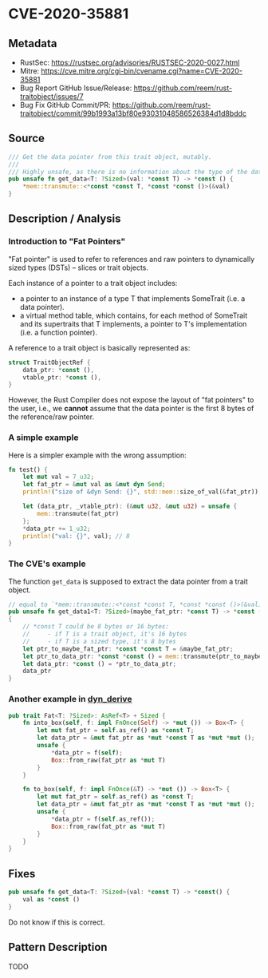 # CVE-2020-35881

## Metadata

- RustSec: https://rustsec.org/advisories/RUSTSEC-2020-0027.html
- Mitre: https://cve.mitre.org/cgi-bin/cvename.cgi?name=CVE-2020-35881
- Bug Report GitHub Issue/Release: https://github.com/reem/rust-traitobject/issues/7
- Bug Fix GitHub Commit/PR: https://github.com/reem/rust-traitobject/commit/99b1993a13bf80e93031048586526384d1d8bddc

## Source

```rust
/// Get the data pointer from this trait object, mutably.
///
/// Highly unsafe, as there is no information about the type of the data.
pub unsafe fn get_data<T: ?Sized>(val: *const T) -> *const () {
    *mem::transmute::<*const *const T, *const *const ()>(&val)
}
```

## Description / Analysis

### Introduction to "Fat Pointers"

"Fat pointer" is used to refer to references and raw pointers to dynamically sized types (DSTs) – slices or trait objects.

Each instance of a pointer to a trait object includes:

- a pointer to an instance of a type T that implements SomeTrait (i.e. a data pointer).
- a virtual method table, which contains, for each method of SomeTrait and its supertraits that T implements, a pointer to T's implementation (i.e. a function pointer).

A reference to a trait object is basically represented as:

```rust
struct TraitObjectRef {
    data_ptr: *const (),
    vtable_ptr: *const (),
}
```

However, the Rust Compiler does not expose the layout of "fat pointers" to the user, i.e., we **cannot** assume that the data pointer is the first 8 bytes of the reference/raw pointer.


### A simple example 

Here is a simpler example with the wrong assumption:

```rust
fn test() {
    let mut val = 7_u32;
    let fat_ptr = &mut val as &mut dyn Send;
    println!("size of &dyn Send: {}", std::mem::size_of_val(&fat_ptr)); // 16

    let (data_ptr, _vtable_ptr): (&mut u32, &mut u32) = unsafe {
        mem::transmute(fat_ptr)
    };
    *data_ptr += 1_u32;
    println!("val: {}", val); // 8
}
```

### The CVE's example 

The function `get_data` is supposed to extract the data pointer from a trait object.

```rust
// equal to `*mem::transmute::<*const *const T, *const *const ()>(&val)`
pub unsafe fn get_data1<T: ?Sized>(maybe_fat_ptr: *const T) -> *const ()
{
    // *const T could be 8 bytes or 16 bytes:
    //     - if T is a trait object, it's 16 bytes
    //     - if T is a sized type, it's 8 bytes
    let ptr_to_maybe_fat_ptr: *const *const T = &maybe_fat_ptr;
    let ptr_to_data_ptr: *const *const () = mem::transmute(ptr_to_maybe_fat_ptr);
    let data_ptr: *const () = *ptr_to_data_ptr;
    data_ptr
}
```

### Another example in [dyn_derive](https://github.com/shigma/dyn_derive/blob/main/dyn_std/src/any.rs)

```rust
pub trait Fat<T: ?Sized>: AsRef<T> + Sized {
    fn into_box(self, f: impl FnOnce(Self) -> *mut ()) -> Box<T> {
        let mut fat_ptr = self.as_ref() as *const T;
        let data_ptr = &mut fat_ptr as *mut *const T as *mut *mut ();
        unsafe {
            *data_ptr = f(self);
            Box::from_raw(fat_ptr as *mut T)
        }
    }

    fn to_box(self, f: impl FnOnce(&T) -> *mut ()) -> Box<T> {
        let mut fat_ptr = self.as_ref() as *const T;
        let data_ptr = &mut fat_ptr as *mut *const T as *mut *mut ();
        unsafe {
            *data_ptr = f(self.as_ref());
            Box::from_raw(fat_ptr as *mut T)
        }
    }
}
```

## Fixes

```rust
pub unsafe fn get_data<T: ?Sized>(val: *const T) -> *const() {
    val as *const ()
}
```

Do not know if this is correct.

## Pattern Description

TODO
